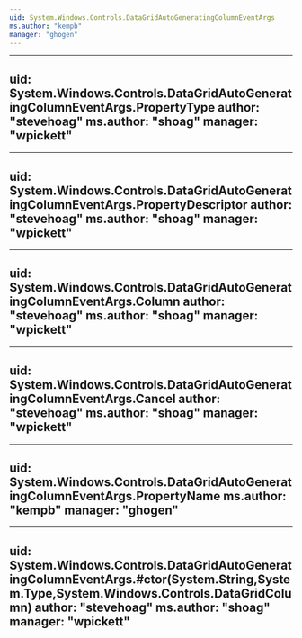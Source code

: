```yaml
---
uid: System.Windows.Controls.DataGridAutoGeneratingColumnEventArgs
ms.author: "kempb"
manager: "ghogen"
---
```


---
uid: System.Windows.Controls.DataGridAutoGeneratingColumnEventArgs.PropertyType
author: "stevehoag"
ms.author: "shoag"
manager: "wpickett"
---

---
uid: System.Windows.Controls.DataGridAutoGeneratingColumnEventArgs.PropertyDescriptor
author: "stevehoag"
ms.author: "shoag"
manager: "wpickett"
---

---
uid: System.Windows.Controls.DataGridAutoGeneratingColumnEventArgs.Column
author: "stevehoag"
ms.author: "shoag"
manager: "wpickett"
---

---
uid: System.Windows.Controls.DataGridAutoGeneratingColumnEventArgs.Cancel
author: "stevehoag"
ms.author: "shoag"
manager: "wpickett"
---

---
uid: System.Windows.Controls.DataGridAutoGeneratingColumnEventArgs.PropertyName
ms.author: "kempb"
manager: "ghogen"
---

---
uid: System.Windows.Controls.DataGridAutoGeneratingColumnEventArgs.#ctor(System.String,System.Type,System.Windows.Controls.DataGridColumn)
author: "stevehoag"
ms.author: "shoag"
manager: "wpickett"
---
